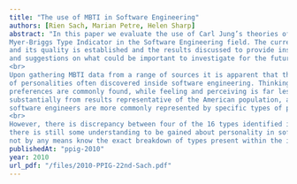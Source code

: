 ```yaml
---
title: "The use of MBTI in Software Engineering"
authors: [Rien Sach, Marian Petre, Helen Sharp]
abstract: "In this paper we evaluate the use of Carl Jung’s theories of Psychological Type assessed using the
Myer-Briggs Type Indicator in the Software Engineering field. The current level of implementation
and its quality is established and the results discussed to provide insight into what we currently know,
and suggestions on what could be important to investigate for the future.
<br>
Upon gathering MBTI data from a range of sources it is apparent that there is agreement on the types
of personalities often discovered inside software engineering. Thinking and judging personality
preferences are commonly found, while feeling and perceiving is far less common. This differs
substantially from results representative of the American population, and supports the belief that
software engineers are more commonly represented by specific types of people.
<br>
However, there is discrepancy between four of the 16 types identified in the MBTI, suggesting that
there is still some understanding to be gained about personality in software engineering, and we do
not by any means know the exact breakdown of types present within the industry."
publishedAt: "ppig-2010"
year: 2010
url_pdf: "/files/2010-PPIG-22nd-Sach.pdf"
---
```

